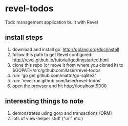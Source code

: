 revel-todos
===========

Todo management application built with Revel

install steps
-------------

1. download and install go: http://golang.org/doc/install
2. follow this path to get Revel configured: http://revel.github.io/tutorial/gettingstarted.html
3. clone this repo (or move it from where you cloned it) to $GOPATH/src/github.com/laser/revel-todos
4. run: 'go get github.com/mattn/go-sqlite3'
5. run: 'revel run github.com/laser/revel-todos'
6. open the browser and hit http://localhost:9000

interesting things to note
--------------------------

1. demonstrates using gorp and transactions (ORM)
2. lots of view-helper stuff ("url" etc.)

